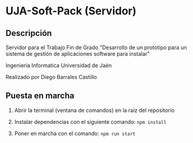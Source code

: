 
# UJA-Soft-Pack (Servidor)

## Descripción
Servidor para el Trabajo Fin de Grado "Desarrollo de un prototipo para un sistema de gestión de aplicaciones software para instalar" 

Ingeniería Informatica 
Universidad de Jaén

Realizado por Diego Barrales Castillo

## Puesta en marcha

1. Abrir la terminal (ventana de comandos) en la raíz del repositorio

2. Instalar dependencias con el siguiente comando: `npm install`

3. Poner en marcha con el comando: `npm run start`
